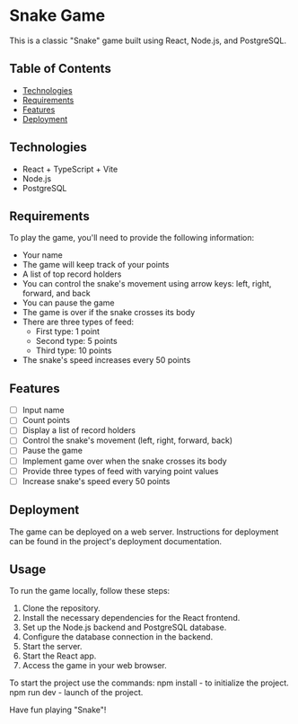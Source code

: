 
# Snake Game

This is a classic "Snake" game built using React, Node.js, and PostgreSQL.

## Table of Contents

- [Technologies](#technologies)
- [Requirements](#requirements)
- [Features](#features)
- [Deployment](#deployment)

## Technologies

- React + TypeScript + Vite
- Node.js
- PostgreSQL

## Requirements

To play the game, you'll need to provide the following information:

- Your name
- The game will keep track of your points
- A list of top record holders
- You can control the snake's movement using arrow keys: left, right, forward, and back
- You can pause the game
- The game is over if the snake crosses its body
- There are three types of feed:
  - First type: 1 point
  - Second type: 5 points
  - Third type: 10 points
- The snake's speed increases every 50 points

## Features

- [ ] Input name
- [ ] Count points
- [ ] Display a list of record holders
- [ ] Control the snake's movement (left, right, forward, back)
- [ ] Pause the game
- [ ] Implement game over when the snake crosses its body
- [ ] Provide three types of feed with varying point values
- [ ] Increase snake's speed every 50 points

## Deployment

The game can be deployed on a web server. Instructions for deployment can be found in the project's deployment documentation.

## Usage

To run the game locally, follow these steps:

1. Clone the repository.
2. Install the necessary dependencies for the React frontend.
3. Set up the Node.js backend and PostgreSQL database.
4. Configure the database connection in the backend.
5. Start the server.
6. Start the React app.
7. Access the game in your web browser.

To start the project use the commands:
npm install - to initialize the project.
npm run dev - launch of the project.

Have fun playing "Snake"!